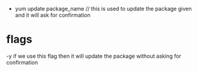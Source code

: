 * yum update package_name // this is used to update the package given and it will ask for confirmation 



# flags 

-y if we use this flag then it will update the package without asking for confirmation
